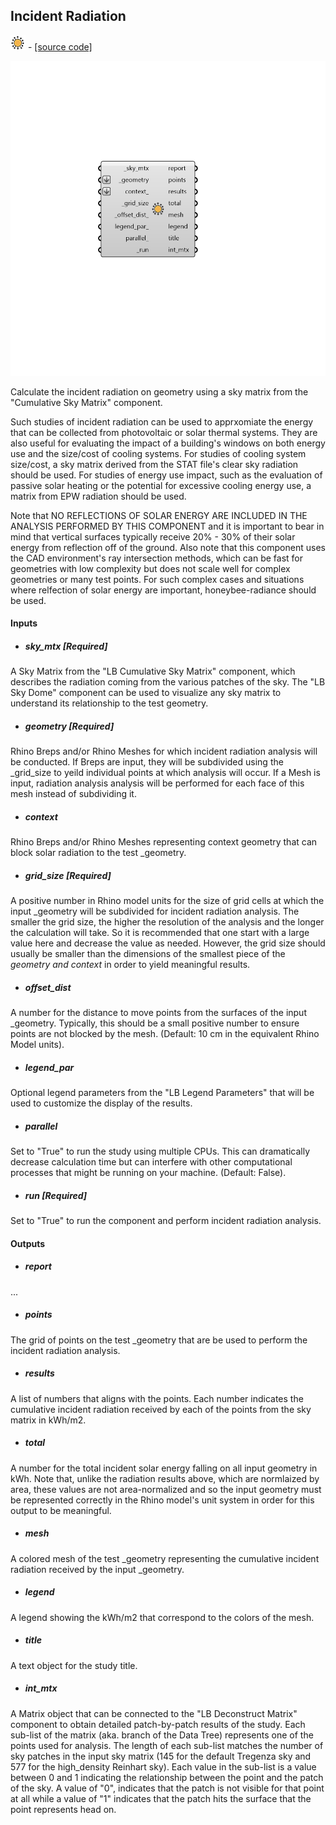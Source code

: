 ## Incident Radiation
![](../../images/icons/Incident_Radiation.png) - [[source code]](https://github.com/ladybug-tools/ladybug-grasshopper/blob/master/ladybug_grasshopper/src//LB%20Incident%20Radiation.py)

![](../../images/components/Incident_Radiation.png)

Calculate the incident radiation on geometry using a sky matrix from the "Cumulative
 Sky Matrix" component.
 

Such studies of incident radiation can be used to apprxomiate the energy that can
 be collected from photovoltaic or solar thermal systems. They are also useful
 for evaluating the impact of a building's windows on both energy use and the
 size/cost of cooling systems. For studies of cooling system size/cost, a sky
 matrix derived from the STAT file's clear sky radiation should be used. For
 studies of energy use impact, such as the evaluation of passive solar heating
 or the potential for excessive cooling energy use, a matrix from EPW radiation
 should be used.
 

Note that NO REFLECTIONS OF SOLAR ENERGY ARE INCLUDED IN THE ANALYSIS
 PERFORMED BY THIS COMPONENT and it is important to bear in mind that vertical
 surfaces typically receive 20% - 30% of their solar energy from reflection off
 of the ground. Also note that this component uses the CAD environment's ray
 intersection methods, which can be fast for geometries with low complexity
 but does not scale well for complex geometries or many test points. For such
 complex cases and situations where relfection of solar energy are important,
 honeybee-radiance should be used.
 



#### Inputs
* ##### sky_mtx [Required]
A Sky Matrix from the "LB Cumulative Sky Matrix" component, which describes the radiation coming from the various patches of the sky. The "LB Sky Dome" component can be used to visualize any sky matrix to understand its relationship to the test geometry. 
* ##### geometry [Required]
Rhino Breps and/or Rhino Meshes for which incident radiation analysis will be conducted. If Breps are input, they will be subdivided using the _grid_size to yeild individual points at which analysis will occur. If a Mesh is input, radiation analysis analysis will be performed for each face of this mesh instead of subdividing it. 
* ##### context 
Rhino Breps and/or Rhino Meshes representing context geometry that can block solar radiation to the test _geometry. 
* ##### grid_size [Required]
A positive number in Rhino model units for the size of grid cells at which the input _geometry will be subdivided for incident radiation analysis. The smaller the grid size, the higher the resolution of the analysis and the longer the calculation will take. So it is recommended that one start with a large value here and decrease the value as needed. However, the grid size should usually be smaller than the dimensions of the smallest piece of the _geometry and context_ in order to yield meaningful results. 
* ##### offset_dist 
A number for the distance to move points from the surfaces of the input _geometry.  Typically, this should be a small positive number to ensure points are not blocked by the mesh. (Default: 10 cm in the equivalent Rhino Model units). 
* ##### legend_par 
Optional legend parameters from the "LB Legend Parameters" that will be used to customize the display of the results. 
* ##### parallel 
Set to "True" to run the study using multiple CPUs. This can dramatically decrease calculation time but can interfere with other computational processes that might be running on your machine. (Default: False). 
* ##### run [Required]
Set to "True" to run the component and perform incident radiation analysis. 

#### Outputs
* ##### report
... 
* ##### points
The grid of points on the test _geometry that are be used to perform the incident radiation analysis. 
* ##### results
A list of numbers that aligns with the points. Each number indicates the cumulative incident radiation received by each of the points from the sky matrix in kWh/m2. 
* ##### total
A number for the total incident solar energy falling on all input geometry in kWh. Note that, unlike the radiation results above, which are normlaized by area, these values are not area-normalized and so the input geometry must be represented correctly in the Rhino model's unit system in order for this output to be meaningful. 
* ##### mesh
A colored mesh of the test _geometry representing the cumulative incident radiation received by the input _geometry. 
* ##### legend
A legend showing the kWh/m2 that correspond to the colors of the mesh. 
* ##### title
A text object for the study title. 
* ##### int_mtx
A Matrix object that can be connected to the "LB Deconstruct Matrix" component to obtain detailed patch-by-patch results of the study. Each sub-list of the matrix (aka. branch of the Data Tree) represents one of the points used for analysis. The length of each sub-list matches the number of sky patches in the input sky matrix (145 for the default Tregenza sky and 577 for the high_density Reinhart sky). Each value in the sub-list is a value between 0 and 1 indicating the relationship between the point and the patch of the sky. A value of "0", indicates that the patch is not visible for that point at all while a value of "1" indicates that the patch hits the surface that the point represents head on. 